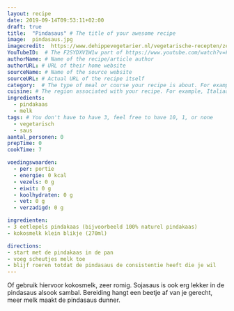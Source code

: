 ```yaml
---
layout: recipe
date: 2019-09-14T09:53:11+02:00
draft: true
title:  "Pindasaus" # The title of your awesome recipe
image:  pindasaus.jpg
imagecredit:  https://www.dehippevegetarier.nl/vegetarische-recepten/zelf-pindasaus-maken-met-4-ingredienten/
YouTubeID:  # The F2SYDXV1W1w part of https://www.youtube.com/watch?v=F2SYDXV1W1w
authorName: # Name of the recipe/article author
authorURL: # URL of their home website
sourceName: # Name of the source website
sourceURL: # Actual URL of the recipe itself
category:  # The type of meal or course your recipe is about. For example: "dinner", "entree", or "dessert".
cuisine: # The region associated with your recipe. For example, Italiaans, Mediterraans", or Eigen.
ingredients:
  - pindakaas
  - melk
tags: # You don't have to have 3, feel free to have 10, 1, or none
  - vegetarisch
  - saus
aantal_personen: 0
prepTime: 0
cookTime: 7

voedingswaarden:
  - per: portie
  - energie: 0 kcal
  - vezels: 0 g
  - eiwit: 0 g
  - koolhydraten: 0 g
  - vet: 0 g
  - verzadigd: 0 g

ingredienten:
- 3 eetlepels pindakaas (bijvoorbeeld 100% naturel pindakaas)
- kokosmelk klein blikje (270ml)

directions:
- start met de pindakaas in de pan
- voeg scheutjes melk toe
- blijf roeren totdat de pindasaus de consistentie heeft die je wil
---
```


Of gebruik hiervoor kokosmelk, zeer romig. Sojasaus is ook erg lekker in de pindasaus alsook sambal.
Bereiding hangt een beetje af van je gerecht, meer melk maakt de pindasaus dunner.
